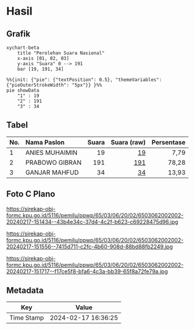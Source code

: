# Hasil

## Grafik

```mermaid
xychart-beta
    title "Perolehan Suara Nasional"
    x-axis [01, 02, 03]
    y-axis "Suara" 0 --> 191
    bar [19, 191, 34]
```

```mermaid
%%{init: {"pie": {"textPosition": 0.5}, "themeVariables": {"pieOuterStrokeWidth": "5px"}} }%%
pie showData
    "1" : 19
    "2" : 191
    "3" : 34
```

## Tabel

| No. | Nama Paslon    | Suara | Suara (raw) | Persentase |
|:--- |:-------------- | -----:| -----------:| ----------:|
| 1   | ANIES MUHAIMIN | 19    | [19][p-1]   | 7,79       |
| 2   | PRABOWO GIBRAN | 191   | [191][p-2]  | 78,28      |
| 3   | GANJAR MAHFUD  | 34    | [34][p-3]   | 13,93      |


[p-1]: https://github.com/gigit-pemilu/pemilu-2024/blob/main/pilpres/hitung-suara/sub/65-kalimantan-utara/sub/03-nunukan/sub/06-sebuku/sub/2002-apas/sub/002-tps/sub/paslon-1.txt
[p-2]: https://github.com/gigit-pemilu/pemilu-2024/blob/main/pilpres/hitung-suara/sub/65-kalimantan-utara/sub/03-nunukan/sub/06-sebuku/sub/2002-apas/sub/002-tps/sub/paslon-2.txt
[p-3]: https://github.com/gigit-pemilu/pemilu-2024/blob/main/pilpres/hitung-suara/sub/65-kalimantan-utara/sub/03-nunukan/sub/06-sebuku/sub/2002-apas/sub/002-tps/sub/paslon-3.txt

## Foto C Plano

https://sirekap-obj-formc.kpu.go.id/5116/pemilu/ppwp/65/03/06/20/02/6503062002002-20240217-151434--43b4e34c-37d4-4c2f-b623-c69228475d96.jpg

https://sirekap-obj-formc.kpu.go.id/5116/pemilu/ppwp/65/03/06/20/02/6503062002002-20240217-151556--7415d711-c2fc-4b60-908d-88bd88fb2249.jpg

https://sirekap-obj-formc.kpu.go.id/5116/pemilu/ppwp/65/03/06/20/02/6503062002002-20240217-151717--f17ce5f8-bfa6-4c3a-bb39-65f8a72fe79a.jpg


## Metadata

| Key        | Value               |
| ---------- | ------------------- |
| Time Stamp | 2024-02-17 16:36:25 |



